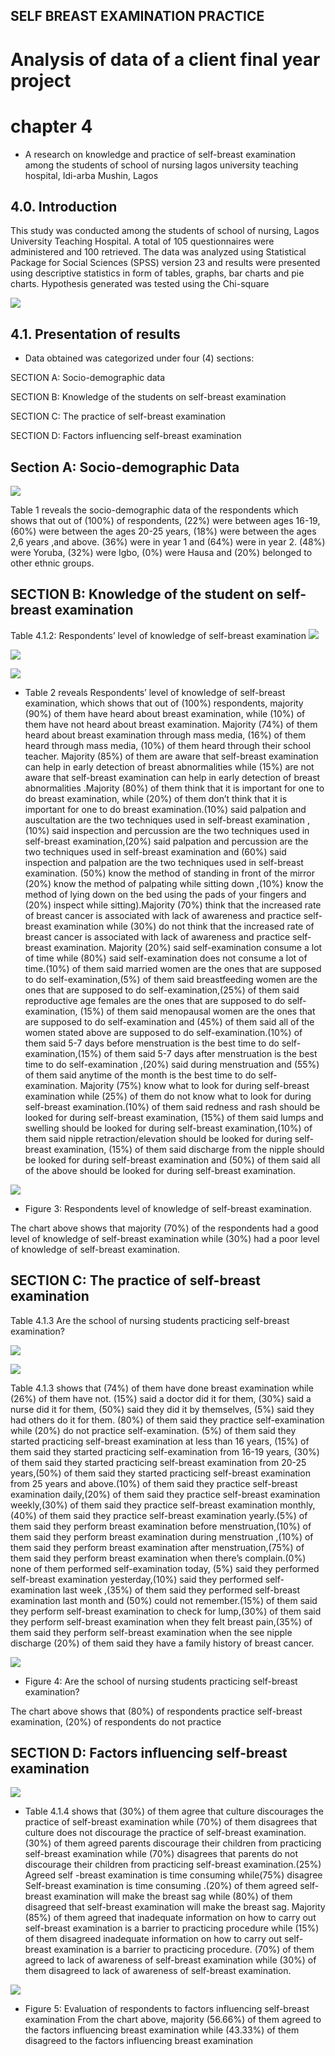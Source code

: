 ## SELF BREAST EXAMINATION PRACTICE

 # Analysis of data of a client final year project

# chapter 4
 
 -  A research on knowledge and practice of self-breast examination among the students of school of nursing lagos university teaching hospital, Idi-arba Mushin, Lagos
  ## 4.0. Introduction
This study was conducted among the students of school of nursing, Lagos University Teaching Hospital. A total  of 105 questionnaires were administered and 100 retrieved. The data was analyzed using Statistical Package for Social Sciences (SPSS) version 23 and results were presented using descriptive statistics in form of tables, graphs, bar charts and pie charts. Hypothesis generated was tested using the Chi-square

![](https://github.com/bellaTHEanalyst/school-project-chapter-4-5-analysis-/blob/main/table%201.jpg)

## 4.1. Presentation of results

- Data obtained was categorized under four (4) sections:

SECTION A: Socio-demographic data

SECTION B:  Knowledge of the students on self-breast examination 

SECTION C:  The practice of self-breast examination 

SECTION D: Factors influencing self-breast examination

## Section A: Socio-demographic Data

![](https://github.com/bellaTHEanalyst/school-project-chapter-4-5-analysis-/blob/main/table%202.jpg)

Table 1 reveals the socio-demographic data of the respondents which shows that out of (100%) of respondents, (22%) were between ages 16-19, (60%) were between the ages 20-25 years, (18%) were between the ages 2,6 years ,and above.  (36%) were in year 1 and (64%) were in year 2. (48%) were Yoruba, (32%) were Igbo, (0%) were Hausa and (20%) belonged to other ethnic groups.  

## SECTION B: Knowledge of the student on self-breast examination   

Table 4.1.2: Respondents’ level of knowledge of self-breast examination 
![](https://github.com/bellaTHEanalyst/school-project-chapter-4-5-analysis-/blob/main/table%203.jpg)

![](https://github.com/bellaTHEanalyst/school-project-chapter-4-5-analysis-/blob/main/table%203%20continued.jpg)

![](https://github.com/bellaTHEanalyst/school-project-chapter-4-5-analysis-/blob/main/still%20table%203.jpg)
 
 -  Table 2 reveals Respondents’ level of knowledge of self-breast examination, which shows that out of (100%) respondents, majority (90%) of them have heard about breast examination, while (10%) of them have not heard about breast examination. Majority (74%) of them heard about breast examination through mass media, (16%) of them heard through mass media, (10%) of them heard through their school teacher. Majority (85%) of them are aware that self-breast examination can help in early detection of breast abnormalities while (15%) are not aware that self-breast examination can help in early detection of breast abnormalities .Majority (80%) of them think that it is important for one to do breast examination, while (20%) of them don’t think that it is important for one to do breast examination.(10%) said palpation and auscultation are the two techniques used in self-breast examination , (10%) said inspection and percussion are the two techniques used in self-breast examination,(20%) said palpation and percussion are the two techniques used in self-breast examination and (60%) said inspection and palpation are the two techniques used in self-breast examination. (50%) know the method of standing in front of the mirror (20%) know the method of palpating while sitting down ,(10%) know the method of lying down on the bed using the pads of your fingers and (20%) inspect while sitting).Majority (70%)  think that the increased rate of breast cancer is associated with lack of awareness and practice self-breast examination while (30%) do not think that the increased rate of breast cancer is associated with lack of awareness and practice self-breast examination. Majority (20%) said self-examination consume a lot of time while (80%) said self-examination does not consume a lot of time.(10%) of them said married women are  the ones that are supposed to do self-examination,(5%) of them said breastfeeding women are  the ones that are supposed to do self-examination,(25%) of them said reproductive age  females are  the ones that are supposed to do self-examination, (15%) of them said menopausal women are  the ones that are supposed to do self-examination and (45%) of them said  all of the women stated above are supposed to do self-examination.(10%) of them said 5-7 days before menstruation is the best time to do self-examination,(15%) of them said 5-7 days after menstruation is the best time to do self-examination ,(20%) said during menstruation and (55%) of them said anytime of the month is the best time to do self-examination. Majority (75%) know what to look for during self-breast examination while (25%) of them do not know what to look for during self-breast examination.(10%) of them said redness and rash should be looked for during self-breast examination, (15%) of them said lumps and swelling should be looked for during self-breast examination,(10%) of them said nipple retraction/elevation should be looked for during self-breast examination, (15%) of them said discharge from the nipple  should be looked for during self-breast examination and (50%) of them said all of the above  should be looked for during self-breast examination.

![](https://github.com/bellaTHEanalyst/school-project-chapter-4-5-analysis-/blob/main/Visual%201%20sbe.jpg)

-  Figure 3: Respondents level of knowledge of self-breast examination.

The chart above shows that majority (70%) of the respondents had a good level of knowledge of self-breast examination while (30%) had a poor level of knowledge of self-breast examination.


 ## SECTION C:  The practice of self-breast examination 
 
 Table 4.1.3 Are the school of nursing students practicing self-breast examination?
 
 ![](https://github.com/bellaTHEanalyst/school-project-chapter-4-5-analysis-/blob/main/table%204.jpg)
 
 ![](https://github.com/bellaTHEanalyst/school-project-chapter-4-5-analysis-/blob/main/table%204%20continued.jpg)
 
 Table 4.1.3 shows that (74%) of them have done breast examination while (26%) of them have not. (15%) said a doctor did it for them, (30%) said a nurse did it for them, (50%) said they did it by themselves, (5%) said they had others do it for them. (80%) of them said they practice self-examination while (20%) do not practice self-examination. (5%) of them said they started practicing self-breast examination at less than 16 years, (15%) of them said they started practicing self-examination from  16-19 years, (30%) of them said they  started practicing self-breast examination from 20-25 years,(50%) of them said they started practicing self-breast examination from 25 years and above.(10%) of them said they practice self-breast examination daily,(20%) of them said they practice self-breast examination weekly,(30%) of them said they practice self-breast examination monthly,(40%) of them said they practice self-breast examination yearly.(5%) of them said they perform breast examination before menstruation,(10%) of them said they perform breast examination during menstruation ,(10%) of them said they perform breast examination after menstruation,(75%) of them said they perform breast examination when there’s complain.(0%) none of them performed self-examination today, (5%) said they  performed self-breast examination yesterday,(10%) said they  performed self-examination last week ,(35%) of them said they  performed self-breast examination last month and (50%) could not remember.(15%) of them said they perform self-breast examination to check for lump,(30%) of them said they perform self-breast examination when they felt breast pain,(35%) of them said they perform self-breast examination when the see nipple discharge (20%) of them said they have a family history of breast cancer.
 
 ![](https://github.com/bellaTHEanalyst/school-project-chapter-4-5-analysis-/blob/main/visual%202%20sbe.jpg)
 
 - Figure 4: Are the school of nursing students practicing self-breast examination?
 
The chart above shows that (80%) of respondents practice self-breast examination, (20%) of respondents do not practice

## SECTION D: Factors influencing self-breast examination

![](https://github.com/bellaTHEanalyst/school-project-chapter-4-5-analysis-/blob/main/table%205.jpg)

- Table 4.1.4 shows that (30%) of them agree that culture discourages the practice of self-breast examination while (70%) of them disagrees that culture does not discourage the practice of self-breast examination. (30%) of them agreed parents discourage their children from practicing self-breast examination while (70%) disagrees that parents do not discourage their children from practicing self-breast examination.(25%) Agreed self -breast examination is time consuming while(75%) disagree Self-breast examination is time consuming .(20%) of  them agreed self-breast examination will make the breast sag while (80%) of them disagreed that self-breast examination will make the breast sag. Majority (85%) of them agreed that inadequate information on how to carry out self-breast examination is a barrier to practicing procedure while (15%) of them disagreed inadequate information on how to carry out self-breast examination is a barrier to practicing procedure. (70%) of them agreed to lack of awareness of self-breast examination while (30%) of them disagreed to lack of awareness of self-breast examination.

![](https://github.com/bellaTHEanalyst/school-project-chapter-4-5-analysis-/blob/main/visual%203%20sbe.jpg)

- Figure 5: Evaluation of respondents to factors influencing self-breast examination
From the chart above, majority (56.66%) of them agreed to the factors influencing breast examination while (43.33%) of them disagreed to the factors influencing breast examination 


 



 
